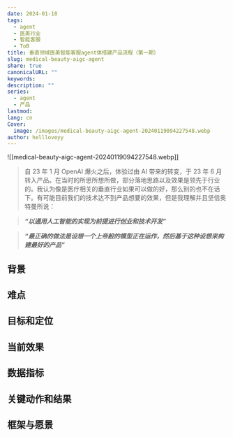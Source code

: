 ```yaml
---
date: 2024-01-18
tags:
  - agent
  - 医美行业
  - 智能客服
  - ToB
title: 垂直领域医美智能客服agent体搭建产品流程（第一期）
slug: medical-beauty-aigc-agent
share: true
canonicalURL: ""
keywords: 
description: ""
series:
  - agent
  - 产品
lastmod: 
lang: cn
Cover:
  image: /images/medical-beauty-aigc-agent-20240119094227548.webp
author: hellloveyy
---
```

![[medical-beauty-aigc-agent-20240119094227548.webp]]

> 自 23 年 1 月 OpenAI 爆火之后，体验过由 AI 带来的转变，于 23 年 6 月转入产品。在当时的所思所想所做，部分落地思路以及效果是领先于行业的。我认为像是医疗相关的垂直行业如果可以做的好，那么别的也不在话下。有可能目前我们的技术达不到产品想要的效果，但是我理解并且坚信奥特曼所说：

>  ***“以通用人工智能的实现为前提进行创业和技术开发”***

>  ***“最正确的做法是设想一个上帝般的模型正在运作，然后基于这种设想来构建最好的产品”***

## 背景

## 难点

## 目标和定位

## 当前效果

## 数据指标

## 关键动作和结果

## 框架与愿景